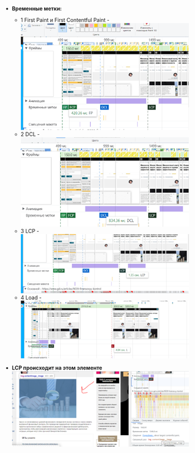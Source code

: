 - __Временные метки:__

    * 1 First Paint и First Contentful Paint - ![Alt text](./images/9.png)
    * 2 DCL - ![Alt text](./images/10.png)
    * 3 LCP - ![Alt text](./images/11.png)
    * 4 Load - ![Alt text](./images/12.png)

- __LCP происходит на этом элементе__ ![Alt text](./images/13.png)